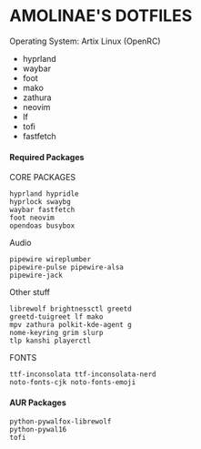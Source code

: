 # AMOLINAE'S DOTFILES
Operating System: Artix Linux (OpenRC)

- hyprland
- waybar
- foot
- mako
- zathura
- neovim
- lf
- tofi
- fastfetch

#### Required Packages
CORE PACKAGES
```
hyprland hypridle
hyprlock swaybg
waybar fastfetch
foot neovim
opendoas busybox
```

Audio
```
pipewire wireplumber
pipewire-pulse pipewire-alsa
pipewire-jack
```

Other stuff
```
librewolf brightnessctl greetd
greetd-tuigreet lf mako
mpv zathura polkit-kde-agent g
nome-keyring grim slurp
tlp kanshi playerctl
```

FONTS
```
ttf-inconsolata ttf-inconsolata-nerd
noto-fonts-cjk noto-fonts-emoji
```

#### AUR Packages
```
python-pywalfox-librewolf
python-pywal16
tofi
```
